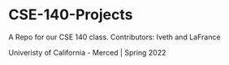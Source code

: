 # CSE-140-Projects
A Repo for our CSE 140 class.
Contributors:
Iveth and LaFrance

Univeristy of California - Merced | Spring 2022

